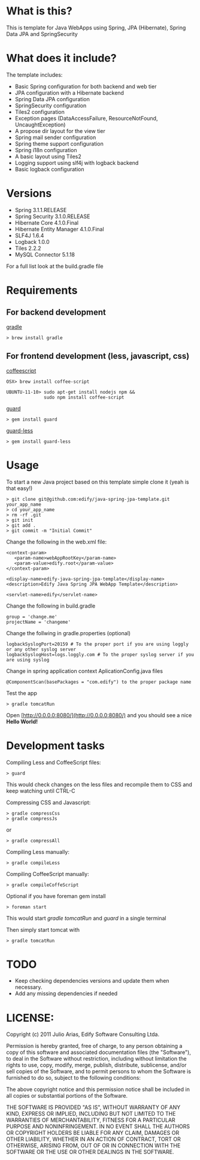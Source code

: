 # What is this?

This is template for Java WebApps using Spring, JPA (Hibernate), Spring Data JPA and SpringSecurity

# What does it include?

The template includes:

* Basic Spring configuration for both backend and web tier
* JPA configuration with a Hibernate backend
* Spring Data JPA configuration
* SpringSecurity configuration
* Tiles2 configuration
* Exception pages (DataAccessFailure, ResourceNotFound, UncaughtException)
* A propose dir layout for the view tier
* Spring mail sender configuration
* Spring theme support configuration
* Spring i18n configuration
* A basic layout using Tiles2
* Logging support using slf4j with logback backend
* Basic logback configuration

# Versions

* Spring                   3.1.1.RELEASE
* Spring Security          3.1.0.RELEASE
* Hibernate Core           4.1.0.Final
* Hibernate Entity Manager 4.1.0.Final
* SLF4J                    1.6.4
* Logback                  1.0.0
* Tiles                    2.2.2   
* MySQL Connector          5.1.18

For a full list look at the build.gradle file

# Requirements

## For backend development

[gradle](http://www.gradle.org/)

    > brew install gradle

## For frontend development (less, javascript, css)

[coffeescript](http://coffeescript.org/)

    OSX> brew install coffee-script

    UBUNTU-11-10> sudo apt-get install nodejs npm &&
                  sudo npm install coffee-script

[guard](https://github.com/guard/guard)

    > gem install guard

[guard-less](https://github.com/guard/guard-less)

    > gem install guard-less

# Usage

To start a new Java project based on this template simple clone it (yeah is that easy!)

    > git clone git@github.com:edify/java-spring-jpa-template.git your_app_name
    > cd your_app_name
    > rm -rf .git
    > git init
    > git add .
    > git commit -m "Initial Commit"

Change the following in the web.xml file:

    <context-param>
       <param-name>webAppRootKey</param-name>
       <param-value>edify.root</param-value>
    </context-param>

    <display-name>edify-java-spring-jpa-template</display-name>
    <description>Edify Java Spring JPA WebApp Template</description>

    <servlet-name>edify</servlet-name>

Change the following in build.gradle

    group = 'change.me'
    projectName = 'changeme'

Change the follwing in gradle.properties (optional)

    logbackSyslogPort=20159 # To the proper port if you are using loggly or any other syslog server
    logbackSyslogHost=logs.loggly.com # To the proper syslog server if you are using syslog
    
Change in spring application context AplicationConfig.java files

    @ComponentScan(basePackages = "com.edify") to the proper package name    

Test the app

    > gradle tomcatRun

Open [http://0.0.0.0:8080/](http://0.0.0.0:8080/) and you should see a nice **Hello World!**

# Development tasks

Compiling Less and CoffeeScript files:

    > guard

This would check changes on the less files and recompile them to CSS and keep watching until CTRL-C

Compressing CSS and Javascript:

    > gradle compressCss
    > gradle compressJs

or

    > gradle compressAll

Compiling Less manually:

    > gradle compileLess

Compiling CoffeeScript manually:

    > gradle compileCoffeScript

Optional if you have foreman gem install

    > foreman start

This would start _gradle tomcatRun_ and _guard_ in a single terminal

Then simply start tomcat with

    > gradle tomcatRun

# TODO

* Keep checking dependencies versions and update them when necessary.
* Add any missing dependencies if needed

# LICENSE:

Copyright (c) 2011 Julio Arias, Edify Software Consulting Ltda.

Permission is hereby granted, free of charge, to any person
obtaining a copy of this software and associated documentation
files (the "Software"), to deal in the Software without
restriction, including without limitation the rights to use,
copy, modify, merge, publish, distribute, sublicense, and/or sell
copies of the Software, and to permit persons to whom the
Software is furnished to do so, subject to the following
conditions:

The above copyright notice and this permission notice shall be
included in all copies or substantial portions of the Software.

THE SOFTWARE IS PROVIDED "AS IS", WITHOUT WARRANTY OF ANY KIND,
EXPRESS OR IMPLIED, INCLUDING BUT NOT LIMITED TO THE WARRANTIES
OF MERCHANTABILITY, FITNESS FOR A PARTICULAR PURPOSE AND
NONINFRINGEMENT. IN NO EVENT SHALL THE AUTHORS OR COPYRIGHT
HOLDERS BE LIABLE FOR ANY CLAIM, DAMAGES OR OTHER LIABILITY,
WHETHER IN AN ACTION OF CONTRACT, TORT OR OTHERWISE, ARISING
FROM, OUT OF OR IN CONNECTION WITH THE SOFTWARE OR THE USE OR
OTHER DEALINGS IN THE SOFTWARE.
